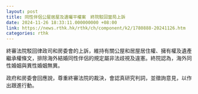 ```yaml
---
layout: post
title: 同性伴侶公屋居屋及遺囑平權案　終院駁回當局上訴
date: 2024-11-26 18:33:11.000000000 +08:00
link: https://news.rthk.hk/rthk/ch/component/k2/1780888-20241126.htm
categories: rthk
---
```


終審法院駁回律政司和房委會的上訴，維持有關公屋和居屋居住權、擁有權及遺產繼承權條文，排除海外結婚同性伴侶的規定屬非法歧視及違憲。終院認為，海外同性婚姻與異性婚姻無異。

政府和房委會回應說，尊重終審法院的裁決，會認真研究判詞，並徵詢意見，以作出跟進行動。
